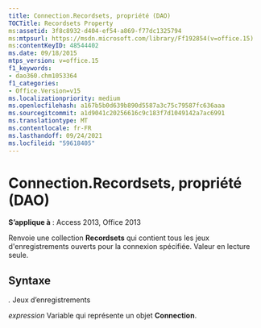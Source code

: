 ```yaml
---
title: Connection.Recordsets, propriété (DAO)
TOCTitle: Recordsets Property
ms:assetid: 3f8c8932-d404-ef54-a869-f77dc1325794
ms:mtpsurl: https://msdn.microsoft.com/library/Ff192854(v=office.15)
ms:contentKeyID: 48544402
ms.date: 09/18/2015
mtps_version: v=office.15
f1_keywords:
- dao360.chm1053364
f1_categories:
- Office.Version=v15
ms.localizationpriority: medium
ms.openlocfilehash: a167b5b0d639b890d5587a3c75c79587fc636aaa
ms.sourcegitcommit: a1d9041c20256616c9c183f7d1049142a7ac6991
ms.translationtype: MT
ms.contentlocale: fr-FR
ms.lasthandoff: 09/24/2021
ms.locfileid: "59618405"
---
```

# <a name="connectionrecordsets-property-dao"></a>Connection.Recordsets, propriété (DAO)


**S’applique à** : Access 2013, Office 2013

Renvoie une collection **Recordsets** qui contient tous les jeux d'enregistrements ouverts pour la connexion spécifiée. Valeur en lecture seule.

## <a name="syntax"></a>Syntaxe

*.* Jeux d’enregistrements

*expression* Variable qui représente un objet **Connection**.

